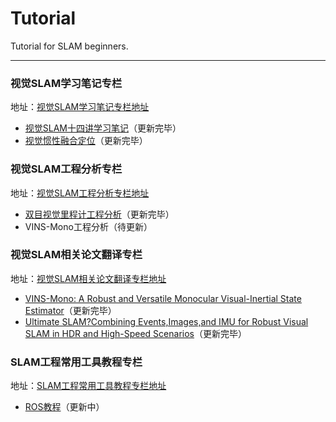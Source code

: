 # Tutorial

Tutorial for SLAM beginners.

---

### 视觉SLAM学习笔记专栏

地址：[视觉SLAM学习笔记专栏地址](https://www.bilibili.com/read/readlist/rl479898)

- [视觉SLAM十四讲学习笔记](https://www.bilibili.com/read/cv13634926)（更新完毕）
- [视觉惯性融合定位](https://www.bilibili.com/read/cv14142576)（更新完毕）





### 视觉SLAM工程分析专栏

地址：[视觉SLAM工程分析专栏地址](https://www.bilibili.com/read/readlist/rl484888)

- [双目视觉里程计工程分析](https://www.bilibili.com/read/cv13938243)（更新完毕）
- VINS-Mono工程分析（待更新）





### 视觉SLAM相关论文翻译专栏

地址：[视觉SLAM相关论文翻译专栏地址](https://www.bilibili.com/read/readlist/rl490613)

- [VINS-Mono: A Robust and Versatile Monocular Visual-Inertial State Estimator](https://www.bilibili.com/read/cv14123709)（更新完毕）
- [Ultimate SLAM?Combining Events,Images,and IMU for Robust Visual SLAM in HDR and High-Speed Scenarios](https://www.bilibili.com/read/cv14132327)（更新完毕）





### SLAM工程常用工具教程专栏

地址：[SLAM工程常用工具教程专栏地址](https://www.bilibili.com/read/readlist/rl484905)

- [ROS教程](https://www.bilibili.com/read/cv13857776)（更新中）
